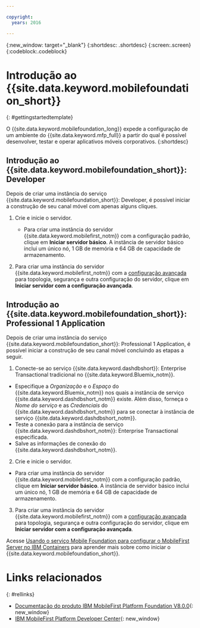 ```yaml
---

copyright:
  years: 2016

---
```


{:new_window: target="_blank"}
{:shortdesc: .shortdesc}
{:screen:.screen}
{:codeblock:.codeblock}

# Introdução ao {{site.data.keyword.mobilefoundation_short}}

{: #gettingstartedtemplate}

O {{site.data.keyword.mobilefoundation_long}} expede a configuração de um ambiente do {{site.data.keyword.mfp_full}} a partir do qual é possível desenvolver, testar e operar aplicativos móveis corporativos.
{:shortdesc}

## Introdução ao {{site.data.keyword.mobilefoundation_short}}: Developer

Depois de criar uma instância do serviço {{site.data.keyword.mobilefoundation_short}}: Developer, é possível iniciar a construção de seu canal móvel com apenas alguns cliques.

1.	Crie e inicie o servidor.
	*	Para criar uma instância do servidor {{site.data.keyword.mobilefirst_notm}} com a configuração padrão, clique em **Iniciar servidor básico**.
		A instância de servidor básico inclui um único
nó, 1 GB de memória e 64 GB de capacidade de armazenamento.

2.	Para criar uma instância do servidor {{site.data.keyword.mobilefirst_notm}} com a [configuração avançada](c_using_mfs_p1.html#using_mfs_advanced_p1) para topologia, segurança e outra configuração do servidor, clique em **Iniciar servidor com a configuração avançada**.

## Introdução ao {{site.data.keyword.mobilefoundation_short}}: Professional 1 Application

Depois de criar uma instância do serviço {{site.data.keyword.mobilefoundation_short}}: Professional 1 Application, é possível iniciar a construção de seu canal móvel concluindo as etapas a seguir.

1.  Conecte-se ao serviço {{site.data.keyword.dashdbshort}}: Enterprise Transactional tradicional no {{site.data.keyword.Bluemix_notm}}.
  * Especifique a *Organização* e o *Espaço* do {{site.data.keyword.Bluemix_notm}} nos quais a instância de serviço {{site.data.keyword.dashdbshort_notm}} existe. Além disso, forneça o *Nome do serviço* e as *Credenciais* do {{site.data.keyword.dashdbshort_notm}} para se conectar à instância de serviço {{site.data.keyword.dashdbshort_notm}}.
  * Teste a conexão para a instância de serviço {{site.data.keyword.dashdbshort_notm}}: Enterprise Transactional especificada.
  * Salve as informações de conexão do {{site.data.keyword.dashdbshort_notm}}.

2.  Crie e inicie o servidor.
  * Para criar uma instância do servidor {{site.data.keyword.mobilefirst_notm}} com a configuração padrão, clique em **Iniciar servidor básico**.
		A instância de servidor básico inclui um único
nó, 1 GB de memória e 64 GB de capacidade de armazenamento.

3.  Para criar uma instância do servidor {{site.data.keyword.mobilefirst_notm}} com a [configuração avançada](c_using_mfs_p2.html#using_mfs_advanced_p2) para topologia, segurança e outra configuração do servidor, clique em **Iniciar servidor com a configuração avançada**.

Acesse [Usando o serviço Mobile Foundation para configurar o MobileFirst Server no IBM Containers](https://mobilefirstplatform.ibmcloud.com/tutorials/en/foundation/8.0/ibm-containers/using-mobile-foundation/) para aprender mais sobre como iniciar o {{site.data.keyword.mobilefoundation_short}}.

# Links relacionados
{: #rellinks}

*	[Documentação do produto IBM MobileFirst Platform Foundation V8.0.0](https://www.ibm.com/support/knowledgecenter/SSHS8R_8.0.0/wl_welcome.html){: new_window}
*	[IBM MobileFirst Platform Developer Center](https://mobilefirstplatform.ibmcloud.com){: new_window}
